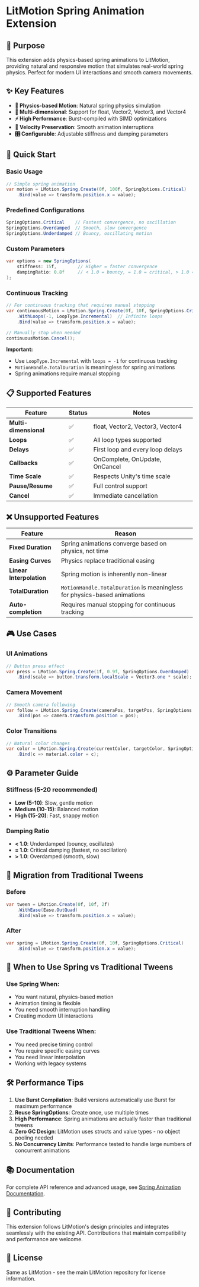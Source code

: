 # LitMotion Spring Animation Extension

## 🎯 Purpose

This extension adds physics-based spring animations to LitMotion, providing natural and responsive motion that simulates real-world spring physics. Perfect for modern UI interactions and smooth camera movements.

## ✨ Key Features

- **🌊 Physics-based Motion**: Natural spring physics simulation
- **📐 Multi-dimensional**: Support for float, Vector2, Vector3, and Vector4
- **⚡ High Performance**: Burst-compiled with SIMD optimizations
- **🔄 Velocity Preservation**: Smooth animation interruptions
- **🎛️ Configurable**: Adjustable stiffness and damping parameters

## 🚀 Quick Start

### Basic Usage

```csharp
// Simple spring animation
var motion = LMotion.Spring.Create(0f, 100f, SpringOptions.Critical)
    .Bind(value => transform.position.x = value);
```

### Predefined Configurations

```csharp
SpringOptions.Critical    // Fastest convergence, no oscillation
SpringOptions.Overdamped  // Smooth, slow convergence
SpringOptions.Underdamped // Bouncy, oscillating motion
```

### Custom Parameters

```csharp
var options = new SpringOptions(
    stiffness: 15f,        // Higher = faster convergence
    dampingRatio: 0.8f     // < 1.0 = bouncy, = 1.0 = critical, > 1.0 = smooth
);
```

### Continuous Tracking

```csharp
// For continuous tracking that requires manual stopping
var continuousMotion = LMotion.Spring.Create(0f, 10f, SpringOptions.Critical)
    .WithLoops(-1, LoopType.Incremental)  // Infinite loops
    .Bind(value => transform.position.x = value);

// Manually stop when needed
continuousMotion.Cancel();
```

**Important:** 
- Use `LoopType.Incremental` with `loops = -1` for continuous tracking
- `MotionHandle.TotalDuration` is meaningless for spring animations
- Spring animations require manual stopping

## 📋 Supported Features

| Feature | Status | Notes |
|---------|--------|-------|
| **Multi-dimensional** | ✅ | float, Vector2, Vector3, Vector4 |
| **Loops** | ✅ | All loop types supported |
| **Delays** | ✅ | First loop and every loop delays |
| **Callbacks** | ✅ | OnComplete, OnUpdate, OnCancel |
| **Time Scale** | ✅ | Respects Unity's time scale |
| **Pause/Resume** | ✅ | Full control support |
| **Cancel** | ✅ | Immediate cancellation |

## ❌ Unsupported Features

| Feature | Reason |
|---------|--------|
| **Fixed Duration** | Spring animations converge based on physics, not time |
| **Easing Curves** | Physics replace traditional easing |
| **Linear Interpolation** | Spring motion is inherently non-linear |
| **TotalDuration** | `MotionHandle.TotalDuration` is meaningless for physics-based animations |
| **Auto-completion** | Requires manual stopping for continuous tracking |

## 🎮 Use Cases

### UI Animations
```csharp
// Button press effect
var press = LMotion.Spring.Create(1f, 0.9f, SpringOptions.Overdamped)
    .Bind(scale => button.transform.localScale = Vector3.one * scale);
```

### Camera Movement
```csharp
// Smooth camera following
var follow = LMotion.Spring.Create(cameraPos, targetPos, SpringOptions.Critical)
    .Bind(pos => camera.transform.position = pos);
```

### Color Transitions
```csharp
// Natural color changes
var color = LMotion.Spring.Create(currentColor, targetColor, SpringOptions.Underdamped)
    .Bind(c => material.color = c);
```

## ⚙️ Parameter Guide

### Stiffness (5-20 recommended)
- **Low (5-10)**: Slow, gentle motion
- **Medium (10-15)**: Balanced motion
- **High (15-20)**: Fast, snappy motion

### Damping Ratio
- **< 1.0**: Underdamped (bouncy, oscillates)
- **= 1.0**: Critical damping (fastest, no oscillation)
- **> 1.0**: Overdamped (smooth, slow)

## 🔄 Migration from Traditional Tweens

### Before
```csharp
var tween = LMotion.Create(0f, 10f, 2f)
    .WithEase(Ease.OutQuad)
    .Bind(value => transform.position.x = value);
```

### After
```csharp
var spring = LMotion.Spring.Create(0f, 10f, SpringOptions.Critical)
    .Bind(value => transform.position.x = value);
```

## 🎯 When to Use Spring vs Traditional Tweens

### Use Spring When:
- You want natural, physics-based motion
- Animation timing is flexible
- You need smooth interruption handling
- Creating modern UI interactions

### Use Traditional Tweens When:
- You need precise timing control
- You require specific easing curves
- You need linear interpolation
- Working with legacy systems

## 🛠️ Performance Tips

1. **Use Burst Compilation**: Build versions automatically use Burst for maximum performance
2. **Reuse SpringOptions**: Create once, use multiple times
3. **High Performance**: Spring animations are actually faster than traditional tweens
4. **Zero GC Design**: LitMotion uses structs and value types - no object pooling needed
5. **No Concurrency Limits**: Performance tested to handle large numbers of concurrent animations

## 📚 Documentation

For complete API reference and advanced usage, see [Spring Animation Documentation](./Spring-Animation-Documentation.md).

## 🤝 Contributing

This extension follows LitMotion's design principles and integrates seamlessly with the existing API. Contributions that maintain compatibility and performance are welcome.

## 📄 License

Same as LitMotion - see the main LitMotion repository for license information.
